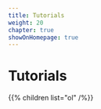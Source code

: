 ```yaml
---
title: Tutorials
weight: 20
chapter: true
showOnHomepage: true
---
```


# Tutorials

{{% children list="ol" /%}}
